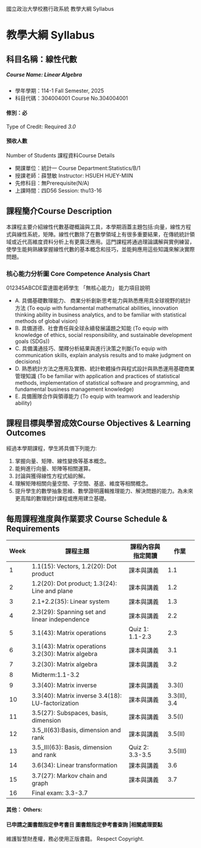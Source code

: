 國立政治大學校務行政系統 教學大綱 Syllabus
# 教學大綱 Syllabus
##  科目名稱：線性代數 
#####  Course Name: Linear Algebra
  * 學年學期：114-1 Fall Semester, 2025 
  * 科目代碼：304004001 Course No.304004001
#### 修別：必
Type of Credit: Required 
_3.0_
#### 預收人數
Number of Students
課程資料Course Details
  * 開課單位：統計一 Course Department:Statistics/B/1 
  * 授課老師：薛慧敏 Instructor: HSUEH HUEY-MIIN 
  * 先修科目：無Prerequisite(N/A)
  * 上課時間：四D56 Session: thu13-16
##  課程簡介Course Description
本課程主要介紹線性代數基礎概論與工具，本學期涵蓋主題包括:向量，線性方程式與線性系統，矩陣。線性代數除了在數學領域上有很多重要結果，在傳統統計領域或近代高維度資料分析上有更廣泛應用。這門課程將通過理論講解與實例練習，使學生能夠熟練掌握線性代數的基本概念和技巧，並能夠應用這些知識來解決實際問題。
###  核心能力分析圖 Core Competence Analysis Chart
012345ABCDE雷達圖老師學生
「無核心能力」 
能力項目說明
  * A. 具備基礎數理能力、 商業分析創新思考能力與熟悉應用具全球視野的統計方法 (To equip with fundamental mathematical abilities, innovation thinking ability in business analytics, and to be familiar with statistical methods of global vision)
  * B. 具備道德、社會責任與全球永續發展議題之知能 (To equip with knowledge of ethics, social responsibility, and sustainable development goals (SDGs))
  * C. 具備溝通技巧、闡釋分析結果與進行決策之判斷(To equip with communication skills, explain analysis results and to make judgment on decisions)
  * D. 熟悉統計方法之應用及實務、統計軟體操作與程式設計與熟悉運用基礎商業管理知識 (To be familiar with application and practices of statistical methods, implementation of statistical software and programming, and fundamental business management knowledge)
  * E. 具備團隊合作與領導能力 (To equip with teamwork and leadership ability)
##  課程目標與學習成效Course Objectives & Learning Outcomes 
經過本學期課程，學生將具備下列能力:
  1. 掌握向量、矩陣、線性變換等基本概念。
  2. 能夠進行向量、矩陣等相關運算。
  3. 討論與獲得線性方程式組的解。
  4. 理解矩陣相關向量空間、子空間、基底、維度等相關概念。
  5. 提升學生的數學抽象思維、數學證明邏輯推理能力、解決問題的能力。為未來更高階的數理統計課程或應用建立基礎。
##  每周課程進度與作業要求 Course Schedule & Requirements
Week |  課程主題 |  課程內容與 指定閱讀 |  作業  
---|---|---|---  
1 |  1.1(15): Vectors, 1.2(20): Dot product |  課本與講義 |  1.1  
2 |  1.2(20): Dot product; 1.3(24): Line and plane |  課本與講義 |  1.2  
3 |  2.1+2.2(35): Linear system |  課本與講義 |  1.3  
4 |  2.3(29): Spanning set and linear independence |  課本與講義 |  2.2  
5 |  3.1(43): Matrix operations |  Quiz 1: 1.1-2.3 |  2.3  
6 |  3.1(43): Matrix operations 3.2(30): Matrix algebra |  課本與講義 |  3.1  
7 |  3.2(30): Matrix algebra |  課本與講義 |  3.2  
8 |  Midterm:1.1-3.2 |  |   
9 |  3.3(40): Matrix inverse |  課本與講義 |  3.3(I)  
10 |  3.3(40): Matrix inverse 3.4(18): LU-factorization |  課本與講義 |  3.3(II), 3.4  
11 |  3.5(27): Subspaces, basis, dimension |  課本與講義 |  3.5(I)  
12 |  3.5_II(63):Basis, dimension and rank |  課本與講義 |  3.5(II)  
13 |  3.5_III(63): Basis, dimension and rank |  Quiz 2: 3.3-3.5 |  3.5(III)  
14 |  3.6(34): Linear transformation |  課本與講義 |  3.6  
15 |  3.7(27): Markov chain and graph |  課本與講義 |  3.7  
16 |  Final exam: 3.3-3.7 |  |   
####  其他： Others:
####  已申請之圖書館指定參考書目  圖書館指定參考書查詢 |相關處理要點
維護智慧財產權，務必使用正版書籍。 Respect Copyright.